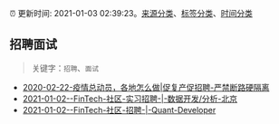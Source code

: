 :alarm_clock: 更新时间: 2021-01-03 02:39:23。[来源分类](../README.md)、[标签分类](../TAGS.md)、[时间分类](../TIMELINE.md)

## 招聘面试


> 关键字：`招聘`、`面试`



- [2020-02-22-疫情总动员，各地怎么做|促复产促招聘-严禁断路硬隔离](http://m.china.caixin.com/m/2020-02-22/101519091.html) 
- [2021-01-02--FinTech-社区-实习招聘-|-数据开发/分析-北京](https://www.v2ex.com/t/741142) 
- [2021-01-02--FinTech-社区-招聘-|-Quant-Developer](https://www.v2ex.com/t/741141) 